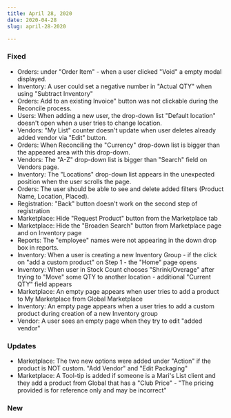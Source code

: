 ```yaml
---
title: April 28, 2020
date: 2020-04-28
slug: april-28-2020

---
```

### Fixed

* Orders: under "Order Item" - when a user clicked "Void" a empty modal displayed.
* Inventory: A user could set a negative number in "Actual QTY" when using "Subtract Inventory"
* Orders: Add to an existing Invoice" button was not clickable during the Reconcile process.
* Users: When adding a new user, the drop-down list "Default location"  doesn't open when a user tries to change location.
* Vendors: "My List" counter doesn't update when user deletes already added vendor via "Edit" button.
* Orders:  When Reconciling the "Currency" drop-down list is bigger than the appeared area with this drop-down. 
* Vendors: The "A-Z" drop-down list is bigger than "Search" field on Vendors page.
* Inventory: The "Locations" drop-down list appears in the unexpected position when the user scrolls the page.
* Orders: The user should be able to see and delete added filters (Product Name, Location, Placed).
* Registration: "Back" button doesn't work on the second step of registration
* Marketplace: Hide "Request Product" button from the Marketplace tab
* Marketplace: Hide the "Broaden Search" button from Marketplace page and on Inventory page
* Reports: The "employee" names were not appearing in the down drop box in reports.
* Inventory:  When a user is creating a new Inventory Group - if the click on "add a custom product" on Step 1 - the "Home" page opens
* Inventory: When user in Stock Count chooses "Shrink/Overage" after trying to "Move" some QTY to another location - additional "Current QTY" field appears
* Marketplace: An empty page appears when user tries to add a product to My Marketplace from Global Marketplace
* Inventory: An empty page appears when a user tries to add a custom product during creation of a new Inventory group
* Vendor: A user sees an empty page when they try to edit "added vendor"

### Updates

* Marketplace: The two new options were added under "Action" if the product is NOT custom. "Add Vendor" and "Edit Packaging"
* Marketplace: A Tool-tip is added if someone is a Mari's List client and they add a product from Global that has a "Club Price" - "The pricing provided is for reference only and may be incorrect"

### New
